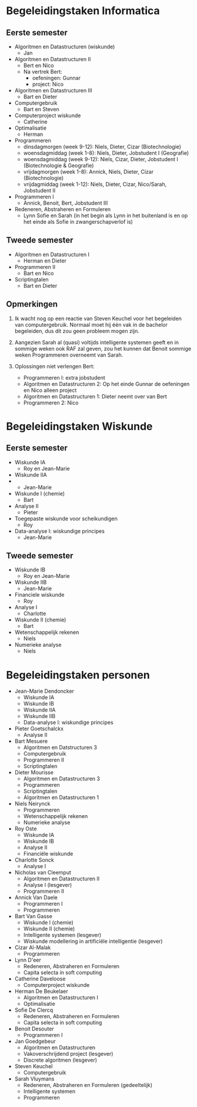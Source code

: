 Begeleidingstaken Informatica
=============================

Eerste semester
----------------

* Algoritmen en Datastructuren (wiskunde)
	- Jan
* Algoritmen en Datastructuren II
	- Bert en Nico
	- Na vertrek Bert:
		* oefeningen: Gunnar
		* project: Nico
* Algoritmen en Datastructuren III
	- Bart en Dieter
* Computergebruik
	- Bart en Steven
* Computerproject wiskunde
	- Catherine
* Optimalisatie
	- Herman
* Programmeren
	- dinsdagmorgen (week 9-12): Niels, Dieter, Cizar (Biotechnologie)
	- woensdagmiddag (week 1-8): Niels, Dieter, Jobstudent I (Geografie)
	- woensdagmiddag (week 9-12): Niels, Cizar, Dieter, Jobstudent I (Biotechnologie & Geografie)
	- vrijdagmorgen (week 1-8): Annick, Niels, Dieter, Cizar (Biotechnologie)
	- vrijdagmiddag (week 1-12): Niels, Dieter, Cizar, Nico/Sarah, Jobstudent II
* Programmeren I
	- Annick, Benoit, Bert, Jobstudent III
* Redeneren, Abstraheren en Formuleren
	- Lynn Sofie en Sarah (in het begin als Lynn in het buitenland is en op het einde als Sofie in zwangerschapverlof is)

Tweede semester
----------------

* Algoritmen en Datastructuren I
	- Herman en Dieter
* Programmeren II
	- Bart en Nico
* Scriptingtalen
	- Bart en Dieter

Opmerkingen
-----------

1. Ik wacht nog op een reactie van Steven Keuchel voor het begeleiden van computergebruik. Normaal moet hij één vak in de bachelor begeleiden, dus dit zou geen probleem mogen zijn.

2. Aangezien Sarah al (quasi) voltijds intelligente systemen geeft en in sommige weken ook RAF zal geven, zou het kunnen dat Benoit sommige weken Programmeren overneemt van Sarah.

3. Oplossingen niet verlengen Bert:
	* Programmeren I: extra jobstudent
	* Algoritmen en Datastructuren 2: Op het einde Gunnar de oefeningen en Nico alleen project
	* Algoritmen en Datastructuren 1: Dieter neemt over van Bert
	* Programmeren 2: Nico

Begeleidingstaken Wiskunde
==========================

Eerste semester
---------------

* Wiskunde IA
	- Roy en Jean-Marie
* Wiskunde IIA
*	- Jean-Marie
* Wiskunde I (chemie)
	- Bart
* Analyse II
	- Pieter
* Toegepaste wiskunde voor scheikundigen
	- Roy
* Data-analyse I: wiskundige principes
	- Jean-Marie

Tweede semester
---------------

* Wiskunde IB
	- Roy en Jean-Marie
* Wiskunde IIB
	- Jean-Marie
* Financiele wiskunde
	- Roy
* Analyse I
	- Charlotte
* Wiskunde II (chemie)
	- Bart
* Wetenschappelijk rekenen
	- Niels
* Numerieke analyse
	- Niels

Begeleidingstaken personen
==========================
* Jean-Marie Dendoncker
	- Wiskunde IA
	- Wiskunde IB
	- Wiskunde IIA
	- Wiskunde IIB
	- Data-analyse I: wiskundige principes
* Pieter Goetschalckx
	- Analyse II
* Bart Mesuere
	- Algoritmen en Datstructuren 3
	- Computergebruik
	- Programmeren II
	- Scriptingtalen
* Dieter Mourisse
	- Algoritmen en Datastructuren 3
	- Programmeren
	- Scriptingtalen
	- Algoritmen en Datastructuren 1
* Niels Neirynck
	- Programmeren
	- Wetenschappelijk rekenen
	- Numerieke analyse
* Roy Oste
	- Wiskunde IA
	- Wiskunde IB
	- Analyse II
	- Financiële wiskunde
* Charlotte Sonck
	- Analyse I
* Nicholas van Cleemput
	- Algoritmen en Datastructuren II
	- Analyse I (lesgever)
	- Programmeren II
* Annick Van Daele
	- Programmeren I
	- Programmeren
* Bart Van Gasse
	- Wiskunde I (chemie)
	- Wiskunde II (chemie)
	- Intelligente systemen (lesgever)
	- Wiskunde modellering in artificiële intelligentie (lesgever)
* Cizar Al-Malak
	- Programmeren
* Lynn D'eer
	- Redeneren, Abstraheren en Formuleren
	- Capita selecta in soft computing
* Catherine Daveloose
	- Computerproject wiskunde
* Herman De Beukelaer
	- Algoritmen en Datastructuren I
	- Optimalisatie
* Sofie De Clercq
	- Redeneren, Abstraheren en Formuleren
	- Capita selecta in soft computing
* Benoit Desouter
	- Programmeren I
* Jan Goedgebeur
	- Algoritmen en Datastructuren
	- Vakoverschrijdend project (lesgever)
	- Discrete algoritmen (lesgever)
* Steven Keuchel
	- Computergebruik
* Sarah Vluymans
	- Redeneren, Abstraheren en Formuleren (gedeeltelijk)
	- Intelligente systemen
	- Programmeren

